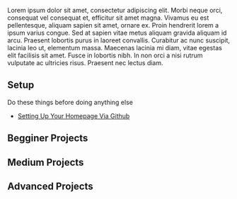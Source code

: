 Lorem ipsum dolor sit amet, consectetur adipiscing elit. Morbi neque orci, consequat vel consequat et, efficitur sit amet magna. Vivamus eu est pellentesque, aliquam sapien sit amet, ornare ex. Proin hendrerit lorem a ipsum varius congue. Sed at sapien vitae metus aliquam gravida aliquam id arcu. Praesent lobortis purus in laoreet convallis. Curabitur ac nunc suscipit, lacinia leo ut, elementum massa. Maecenas lacinia mi diam, vitae egestas elit facilisis sit amet. Fusce in lobortis nibh. In non orci a nisi rutrum vulputate ac ultricies risus. Praesent nec lectus diam.


## Setup
Do these things before doing anything else

- [Setting Up Your Homepage Via Github](https://techstart-dev.github.io/start)

## Begginer Projects

## Medium Projects

## Advanced Projects
